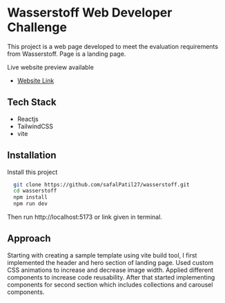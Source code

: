 
# Wasserstoff Web Developer Challenge

This project is a web page developed to meet the evaluation requirements from Wasserstoff. Page is a landing page.

Live website preview available 
- [Website Link](https://abbhishekk.github.io/Zoni-Developer-page1/)


## Tech Stack


- Reactjs
- TailwindCSS
- vite




## Installation

Install this project 

```bash
  git clone https://github.com/safalPatil27/wasserstoff.git
  cd wasserstoff
  npm install
  npm run dev
```
Then run http://localhost:5173 or link given in terminal.
    
## Approach

 Starting with creating a sample template using vite build tool, I first implemented the header and hero section of landing page. Used custom CSS animations to increase and decrease image width. 
Applied different components to increase code reusability. After that started implementing components for second section which includes collections and carousel components.

